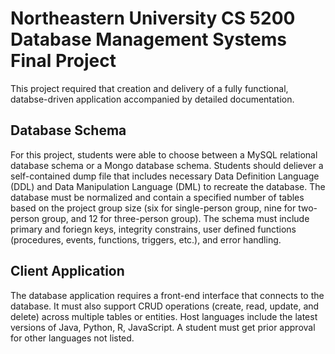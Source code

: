 # Northeastern University CS 5200 Database Management Systems Final Project
This project required that creation and delivery of a fully functional, databse-driven application accompanied by detailed documentation.
## Database Schema
For this project, students were able to choose between a MySQL relational database schema or a Mongo database schema. Students should deliever a self-contained dump file that includes necessary Data Definition Language (DDL) and Data Manipulation Language (DML) to recreate the database. The database must be normalized and contain a specified number of tables based on the project group size (six for single-person group, nine for two-person group, and 12 for three-person group). The schema must include primary and foriegn keys, integrity constrains, user defined functions (procedures, events, functions, triggers, etc.), and error handling. 
## Client Application
The database application requires a front-end interface that connects to the database. It must also support CRUD operations (create, read, update, and delete) across multiple tables or entities. Host languages include the latest versions of Java, Python, R, JavaScript. A student must get prior approval for other languages not listed.

